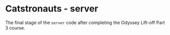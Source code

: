 # Catstronauts - server

The final stage of the `server` code after completing the Odyssey Lift-off Part 3 course.